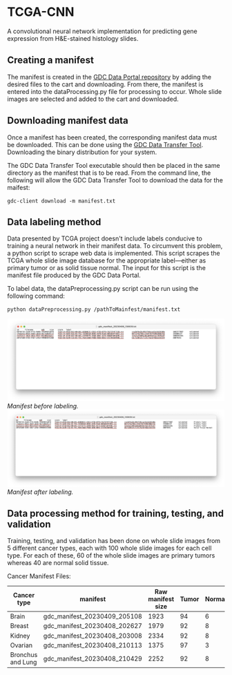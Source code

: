 # TCGA-CNN
A convolutional neural network implementation for predicting gene expression from H&amp;E-stained histology slides.

## Creating a manifest

The manifest is created in the [GDC Data Portal repository](https://portal.gdc.cancer.gov/repository) by adding the
desired files to the cart and downloading. From there, the manifest is entered into the dataProcessing.py file for
processing to occur. Whole slide images are selected and added to the cart and downloaded.

## Downloading manifest data

Once a manifest has been created, the corresponding manifest data must be downloaded. This can be done using the
[GDC Data Transfer Tool](https://gdc.cancer.gov/access-data/gdc-data-transfer-tool). Downloading the binary
distribution for your system.

The GDC Data Transfer Tool executable should then be placed in the same directory as the manifest that is to be read.
From the command line, the following will allow the GDC Data Transfer Tool to download the data for the maifest:
```commandline
gdc-client download -m manifest.txt
```

## Data labeling method

Data presented by TCGA project doesn't include labels conducive to training a neural network in their manifest data.
To circumvent this problem, a python script to scrape web data is implemented. This script scrapes the TCGA whole slide
image database for the appropriate label—either as primary tumor or as solid tissue normal. The input for this script
is the manifest file produced by the GDC Data Portal.

To label data, the dataPreprocessing.py script can be run using the following command:
```commandline
python dataPreprocessing.py /pathToMainfest/manifest.txt
```

![Alt text](images/exampleManifestBeforeLabeling.png "Manifest before labeling")
_Manifest before labeling._
![Alt text](images/exampleManifesetAfterLabeling.png "Manifest after labeling")
_Manifest after labeling._

## Data processing method for training, testing, and validation

Training, testing, and validation has been done on whole slide images from 5 different cancer types, each with 100
whole slide images for each cell type. For each of these, 60 of the whole slide images are primary tumors whereas 40 are
normal solid tissue.

Cancer Manifest Files:

| Cancer type       | manifest                     | Raw manifest size | Tumor | Normal |
|-------------------|------------------------------|-------------------|-------|--------|
| Brain             | gdc_manifest_20230409_205108 | 1923              | 94    | 6      |
| Breast            | gdc_manifest_20230408_202627 | 1979              | 92    | 8      |
| Kidney            | gdc_manifest_20230408_203008 | 2334              | 92    | 8      |
| Ovarian           | gdc_manifest_20230408_210113 | 1375              | 97    | 3      |
| Bronchus and Lung | gdc_manifest_20230408_210429 | 2252              | 92    | 8      |